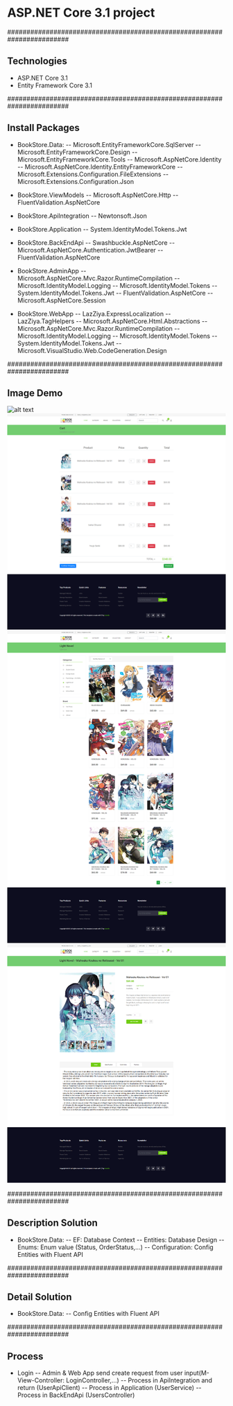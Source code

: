 ﻿# ASP.NET Core 3.1 project

########################################################################
## Technologies
- ASP.NET Core 3.1
- Entity Framework Core 3.1


########################################################################
## Install Packages
- BookStore.Data:
-- Microsoft.EntityFrameworkCore.SqlServer
-- Microsoft.EntityFrameworkCore.Design
-- Microsoft.EntityFrameworkCore.Tools
-- Microsoft.AspNetCore.Identity
-- Microsoft.AspNetCore.Identity.EntityFrameworkCore
-- Microsoft.Extensions.Configuration.FileExtensions
-- Microsoft.Extensions.Configuration.Json

- BookStore.ViewModels
-- Microsoft.AspNetCore.Http
-- FluentValidation.AspNetCore

- BookStore.ApiIntegration
-- Newtonsoft.Json

- BookStore.Application
-- System.IdentityModel.Tokens.Jwt

- BookStore.BackEndApi
-- Swashbuckle.AspNetCore
-- Microsoft.AspNetCore.Authentication.JwtBearer
-- FluentValidation.AspNetCore

- BookStore.AdminApp
-- Microsoft.AspNetCore.Mvc.Razor.RuntimeCompilation
-- Microsoft.IdentityModel.Logging
-- Microsoft.IdentityModel.Tokens
-- System.IdentityModel.Tokens.Jwt
-- FluentValidation.AspNetCore
-- Microsoft.AspNetCore.Session

- BookStore.WebApp
-- LazZiya.ExpressLocalization
-- LazZiya.TagHelpers
-- Microsoft.AspNetCore.Html.Abstractions
-- Microsoft.AspNetCore.Mvc.Razor.RuntimeCompilation
-- Microsoft.IdentityModel.Logging
-- Microsoft.IdentityModel.Tokens
-- System.IdentityModel.Tokens.Jwt
-- Microsoft.VisualStudio.Web.CodeGeneration.Design


########################################################################
## Image Demo
![alt text](https://github.com/LongDang136i/BookStoreSolution/blob/develop/BookStore.WebApp/wwwroot/img/demo/1.jpg)
![alt text](https://github.com/LongDang136i/BookStoreSolution/blob/develop/BookStore.WebApp/wwwroot/img/demo/2.jpg)
![alt text](https://github.com/LongDang136i/BookStoreSolution/blob/develop/BookStore.WebApp/wwwroot/img/demo/3.jpg)
![alt text](https://github.com/LongDang136i/BookStoreSolution/blob/develop/BookStore.WebApp/wwwroot/img/demo/4.jpg)



########################################################################
## Description Solution
- BookStore.Data:
-- EF: Database Context
-- Entities: Database Design
-- Enums: Enum value (Status, OrderStatus,...)
-- Configuration: Config Entities with Fluent API



########################################################################
## Detail Solution
- BookStore.Data:
-- Config Entities with Fluent API




########################################################################
## Process
- Login
-- Admin & Web App send create request from user input(M-View-Controller: LoginController,...)
-- Process in ApiIntegration and return (UserApiClient)
-- Process in Application (UserService)
-- Process in BackEndApi (UsersController)





